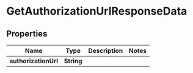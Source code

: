 
# GetAuthorizationUrlResponseData

## Properties
Name | Type | Description | Notes
------------ | ------------- | ------------- | -------------
**authorizationUrl** | **String** |  | 



